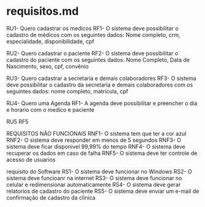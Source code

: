# requisitos.md
RU1- Quero cadastrar os medicos
RF1- O sistema deve possibilitar o cadastro de médicos com os seguintes dados: Nome completo, crm, especialidade, disponibilidade, cpf

RU2- Quero cadastrar o paciente
RF2- O sistema deve possibilitar o cadastro do paciente com os seguintes dados: Nome Completo, Data de Nascimento, sexo, cpf, convênio

RU3- Quero cadastrar a secretaria e demais colaboradores
RF3- O sistema deve possibilitar o cadastro da secretaria e demais colaboradores com os seguintes dados: nome completo, matrícula, cpf

RU4- Quero uma Agenda
RF1- A agenda deve possibilitar e preencher o dia e horario com o medico e paciente

RU5
RF5

REQUISITOS NÃO FUNCIONAIS
RNF1- O sistema tem que ter a cor azul
RNF2- O sistema deve responder em menos de 5 segundos
RNF3- O sistema deve ficar disponivel 99,99% do tempo
RNF4- O sistema deve recuperar os dados em caso de falha
RNF5- O sistema deve ter controle de acesso de usuarios

requisito do Software
RS1- O sistema deve funcionar no Windows
RS2- O sistema deve funcioanr na internet
RS3- O sistema deve funcionar no celular e redimensionar automaticamente
RS4- O sistema deve gerar relatorios de cadastro do paciente
RS5- O sistema deve enviar um e-mail de confirmação de cadastro da clinica
